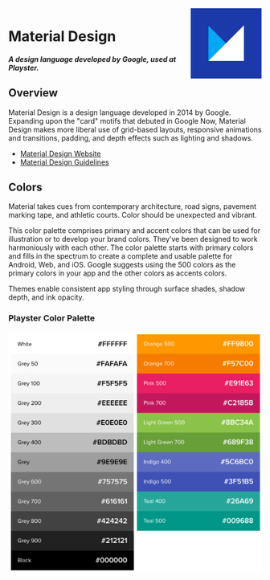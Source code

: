 <img src="/uploads/logos/material-design-logo.png" align="right" />

# Material Design
##### A design language developed by Google, used at Playster.

## Overview
Material Design is a design language developed in 2014 by Google. Expanding upon the "card" motifs that debuted in Google Now, Material Design makes more liberal use of grid-based layouts, responsive animations and transitions, padding, and depth effects such as lighting and shadows.

- [Material Design Website](https://material.io/)
- [Material Design Guidelines](https://material.io/guidelines/)

## Colors
Material takes cues from contemporary architecture, road signs, pavement marking tape, and athletic courts. Color should be unexpected and vibrant.

This color palette comprises primary and accent colors that can be used for illustration or to develop your brand colors. They’ve been designed to work harmoniously with each other. The color palette starts with primary colors and fills in the spectrum to create a complete and usable palette for Android, Web, and iOS. Google suggests using the 500 colors as the primary colors in your app and the other colors as accents colors.

Themes enable consistent app styling through surface shades, shadow depth, and ink opacity.

### Playster Color Palette

![Md Playster Colors](/uploads/diagrams/md-playster-colors.png "Md Playster Colors")
